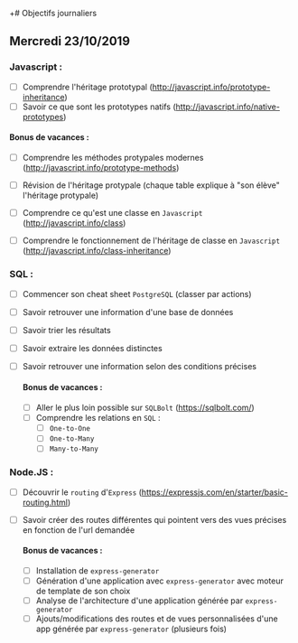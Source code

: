 +# Objectifs journaliers

## Mercredi 23/10/2019

### Javascript :

- [ ] Comprendre l'héritage prototypal (http://javascript.info/prototype-inheritance)
- [ ] Savoir ce que sont les prototypes natifs (http://javascript.info/native-prototypes)

#### Bonus de vacances :

- [ ] Comprendre les méthodes protypales modernes (http://javascript.info/prototype-methods)
- [ ] Révision de l'héritage protypale (chaque table explique à "son élève" l'héritage protypale)

- [ ] Comprendre ce qu'est une classe en `Javascript` (http://javascript.info/class)
- [ ] Comprendre le fonctionnement de l'héritage de classe en `Javascript` (http://javascript.info/class-inheritance)

### SQL :

- [ ] Commencer son cheat sheet `PostgreSQL` (classer par actions)
- [ ] Savoir retrouver une information d'une base de données
- [ ] Savoir trier les résultats
- [ ] Savoir extraire les données distinctes
- [ ] Savoir retrouver une information selon des conditions précises

  #### Bonus de vacances :

  - [ ] Aller le plus loin possible sur `SQLBolt` (https://sqlbolt.com/)
  - [ ] Comprendre les relations en `SQL` :
    - [ ] `One-to-One`
    - [ ] `One-to-Many`
    - [ ] `Many-to-Many`

### Node.JS :

- [ ] Découvrir le `routing` d'`Express` (https://expressjs.com/en/starter/basic-routing.html)
- [ ] Savoir créer des routes différentes qui pointent vers des vues précises en fonction de l'url demandée

  #### Bonus de vacances :

  - [ ] Installation de `express-generator`
  - [ ] Génération d'une application avec `express-generator` avec moteur de template de son choix
  - [ ] Analyse de l'architecture d'une application générée par `express-generator`
  - [ ] Ajouts/modifications des routes et de vues personnalisées d'une app générée par `express-generator` (plusieurs fois)
